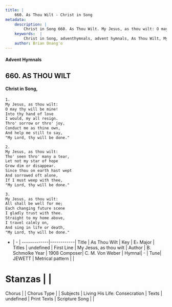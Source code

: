 ```yaml
---
title: |
    660. As Thou Wilt - Christ in Song
metadata:
    description: |
        Christ in Song 660. As Thou Wilt. My Jesus, as thou wilt: O may thy will be mine! Into thy hand of love  I would, my all resign. Thro' sorrow or thro' joy, Conduct me as thine own, And help me still to say, "My Lord, thy will be done."
    keywords:  |
        Christ in Song, adventhymnals, advent hymnals, As Thou Wilt, My Jesus, as thou wilt. 
    author: Brian Onang'o
---
```


#### Advent Hymnals
## 660. AS THOU WILT
####  Christ in Song,

```txt
1.
My Jesus, as thou wilt:
O may thy will be mine!
Into thy hand of love 
I would, my all resign.
Thro' sorrow or thro' joy,
Conduct me as thine own,
And help me still to say,
"My Lord, thy will be done."

2.
My Jesus, as thou wilt:
Tho' seen thro' many a tear,
Let not my star of hope
Grow dim or disappear.
Since thou on earth hast wept
And sorrowed oft alone,
If I must weep with thee,
"My Lord, thy will be done."

3.
My Jesus, as thou wilt:
All shall be well for me;
Each changing future scene
I gladly trust with thee.
Straight to my home above,
I travel calmly on,
And sing in life or death,
"My Lord, thy will be done."


```

- |   -  |
-------------|------------|
Title | As Thou Wilt |
Key | E♭ Major |
Titles | undefined |
First Line | My Jesus, as thou wilt |
Author | B. Schmolke
Year | 1908
Composer| C. M. Von Weber |
Hymnal|  - |
Tune| JEWETT |
Metrical pattern | |
# Stanzas |  |
Chorus |  |
Chorus Type |  |
Subjects | Living His Life: Consecration |
Texts | undefined |
Print Texts | 
Scripture Song |  |
    
